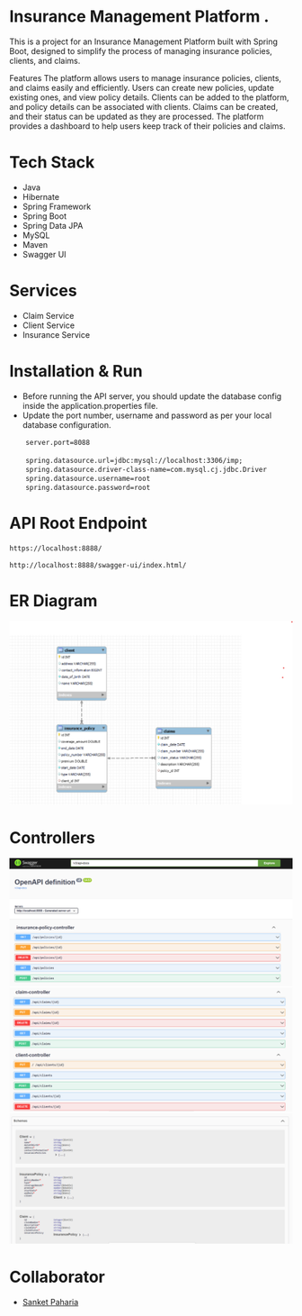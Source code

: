 #  Insurance Management Platform .


This is a project for an Insurance Management Platform built with Spring Boot, designed to simplify the process of managing insurance policies, clients, and claims. 

Features
The platform allows users to manage insurance policies, clients, and claims easily and efficiently.
Users can create new policies, update existing ones, and view policy details.
Clients can be added to the platform, and policy details can be associated with clients.
Claims can be created, and their status can be updated as they are processed.
The platform provides a dashboard to help users keep track of their policies and claims.





# Tech Stack
- Java
- Hibernate
- Spring Framework
- Spring Boot
- Spring Data JPA
- MySQL
- Maven
- Swagger UI



# Services

- Claim Service
- Client Service
- Insurance Service



# Installation & Run
 - Before running the API server, you should update the database config inside the application.properties file.
- Update the port number, username and password as per your local database configuration.

```
    server.port=8088

    spring.datasource.url=jdbc:mysql://localhost:3306/imp;
    spring.datasource.driver-class-name=com.mysql.cj.jdbc.Driver
    spring.datasource.username=root
    spring.datasource.password=root
```

# API Root Endpoint
```
https://localhost:8888/
```
```
http://localhost:8888/swagger-ui/index.html/
```

# ER Diagram
<img src="https://github.com/SanketPaharia/Insurance-Management-Platform/blob/master/ER%20diagram.png" >

# Controllers


<img src = "https://github.com/SanketPaharia/Insurance-Management-Platform/blob/master/InsurancepolicyController.png" >
<img src = "https://github.com/SanketPaharia/Insurance-Management-Platform/blob/master/ClaimClientController.png" >
<img src = "https://github.com/SanketPaharia/Insurance-Management-Platform/blob/master/Schemas.png" >

# Collaborator

- [Sanket Paharia](https://github.com/SanketPaharia)
